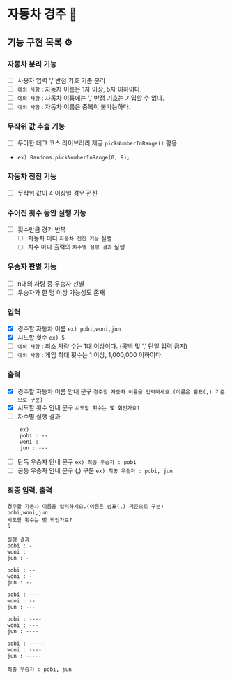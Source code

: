 # 자동차 경주 🚗

## 기능 구현 목록 ⚙️

### 자동차 분리 기능
- [ ] 사용자 입력 ',' 반점 기호 기준 분리
- [ ] `예외 사항` : 자동차 이름은 1자 이상, 5자 이하이다.
- [ ] `예외 사항` : 자동차 이름에는 ',' 반점 기호는 기입할 수 없다.
- [ ] `예외 사항` : 자동차 이름은 중복이 불가능하다.

### 무작위 값 추출 기능
- [ ] 우아한 테크 코스 라이브러리 제공 `pickNumberInRange()` 활용
- `ex) Randoms.pickNumberInRange(0, 9);`

### 자동차 전진 기능
- [ ] 무작위 값이 4 이상일 경우 전진

### 주어진 횟수 동안 실행 기능
- [ ] 횟수만큼 경기 반복
    - [ ] 자동차 마다 `자동차 전진 기능` 실행
    - [ ] 차수 마다 출력의 `차수별 실행 결과` 실행

### 우승자 판별 기능
- [ ] n대의 차량 중 우승자 선별
- [ ] 우승자가 한 명 이상 가능성도 존재

### 입력
- [x] 경주할 자동차 이름 `ex) pobi,woni,jun`
- [x] 시도할 횟수 `ex) 5`
- [ ] `예외 사항` : 최소 차량 수는 1대 이상이다. (공백 및 ',' 단일 입력 금지)
- [ ] `예외 사항` : 게임 최대 횟수는 1 이상, 1,000,000 이하이다.

### 출력
- [x] 경주할 자동차 이름 안내 문구 `경주할 자동차 이름을 입력하세요.(이름은 쉼표(,) 기준으로 구분)`
- [x] 시도할 횟수 안내 문구 `시도할 횟수는 몇 회인가요?`
- [ ] 차수별 실행 결과
```
    ex)
    pobi : --
    woni : ----
    jun : ---
```
- [ ] 단독 우승자 안내 문구 `ex) 최종 우승자 : pobi`
- [ ] 공동 우승자 안내 문구 (,) 구분 `ex) 최종 우승자 : pobi, jun`

### 최종 입력, 출력
```
경주할 자동차 이름을 입력하세요.(이름은 쉼표(,) 기준으로 구분)
pobi,woni,jun
시도할 횟수는 몇 회인가요?
5

실행 결과
pobi : -
woni : 
jun : -

pobi : --
woni : -
jun : --

pobi : ---
woni : --
jun : ---

pobi : ----
woni : ---
jun : ----

pobi : -----
woni : ----
jun : -----

최종 우승자 : pobi, jun
```